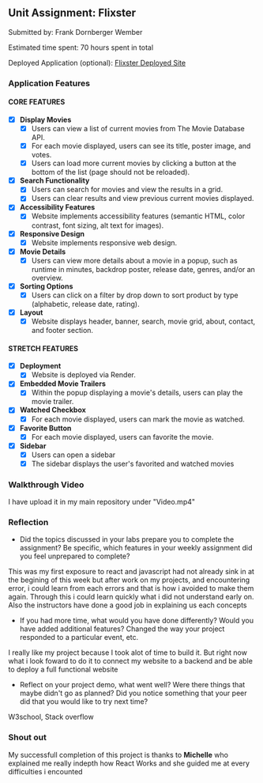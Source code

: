 ## Unit Assignment: Flixster

Submitted by: Frank Dornberger Wember

Estimated time spent: 70 hours spent in total

Deployed Application (optional): [Flixster Deployed Site](ADD_LINK_HERE)

### Application Features

#### CORE FEATURES


- [X] **Display Movies**
  - [X] Users can view a list of current movies from The Movie Database API.
  - [X] For each movie displayed, users can see its title, poster image, and votes.
  - [X] Users can load more current movies by clicking a button at the bottom of the list (page should not be reloaded).
- [X] **Search Functionality**
  - [X] Users can search for movies and view the results in a grid.
  - [X] Users can clear results and view previous current movies displayed.
- [X] **Accessibility Features**
  - [X] Website implements accessibility features (semantic HTML, color contrast, font sizing, alt text for images).
- [X] **Responsive Design**
  - [X] Website implements responsive web design.
- [X] **Movie Details**
  - [X] Users can view more details about a movie in a popup, such as runtime in minutes, backdrop poster, release date, genres, and/or an overview.
- [X] **Sorting Options**
  - [X] Users can click on a filter by drop down to sort product by type (alphabetic, release date, rating).
- [X] **Layout**
  - [X] Website displays header, banner, search, movie grid, about, contact, and footer section.

#### STRETCH FEATURES

- [X] **Deployment**
  - [X] Website is deployed via Render.
- [X] **Embedded Movie Trailers**
  - [X] Within the popup displaying a movie's details, users can play the movie trailer.
- [X] **Watched Checkbox**
  - [X] For each movie displayed, users can mark the movie as watched.
- [X] **Favorite Button**
  - [X] For each movie displayed, users can favorite the movie.
- [X] **Sidebar**
  - [X] Users can open a sidebar
  - [X] The sidebar displays the user's favorited and watched movies

### Walkthrough Video
I have upload it in my main repository under "Video.mp4"

### Reflection

* Did the topics discussed in your labs prepare you to complete the assignment? Be specific, which features in your weekly assignment did you feel unprepared to complete?

 
 This was my first exposure to react and javascript had not already sink in at the begining of this week but after work on my projects, and encountering error, i could learn from each errors and that is how i avoided to make them again. Through this i could learn quickly what i did not understand early on. Also the instructors have done a good job in explaining us each concepts



* If you had more time, what would you have done differently? Would you have added additional features? Changed the way your project responded to a particular event, etc.

I really like my project because I took alot of time to build it. But right now what i look foward to do it to connect my website to a backend and be able to deploy a full functional website
  

* Reflect on your project demo, what went well? Were there things that maybe didn't go as planned? Did you notice something that your peer did that you would like to try next time?

W3school, Stack overflow


### Shout out

My successfull completion of this project is thanks to **Michelle** who explained me really indepth how React Works and she guided me at every difficulties i encounted
